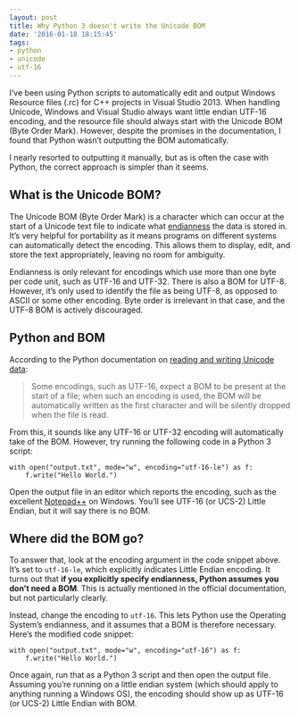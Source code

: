 ```yaml
---
layout: post
title: Why Python 3 doesn't write the Unicode BOM
date: '2016-01-18 18:15:45'
tags:
- python
- unicode
- utf-16
---
```


I’ve been using Python scripts to automatically edit and output Windows Resource files (.rc) for C++ projects in Visual Studio 2013. When handling Unicode, Windows and Visual Studio always want little endian UTF-16 encoding, and the resource file should always start with the Unicode BOM (Byte Order Mark). However, despite the promises in the documentation, I found that Python wasn’t outputting the BOM automatically.

I nearly resorted to outputting it manually, but as is often the case with Python, the correct approach is simpler than it seems.

## What is the Unicode BOM?

The Unicode BOM (Byte Order Mark) is a character which can occur at the start of a Unicode text file to indicate what [endianness](https://en.wikipedia.org/wiki/Endianness) the data is stored in. It’s very helpful for portability as it means programs on different systems can automatically detect the encoding. This allows them to display, edit, and store the text appropriately, leaving no room for ambiguity.

Endianness is only relevant for encodings which use more than one byte per code unit, such as UTF-16 and UTF-32. There is also a BOM for UTF-8. However, it’s only used to identify the file as being UTF-8, as opposed to ASCII or some other encoding. Byte order is irrelevant in that case, and the UTF-8 BOM is actively discouraged.

## Python and BOM

According to the Python documentation on [reading and writing Unicode data](https://docs.python.org/3/howto/unicode.html#reading-and-writing-unicode-data):

> Some encodings, such as UTF-16, expect a BOM to be present at the start of a file; when such an encoding is used, the BOM will be automatically written as the first character and will be silently dropped when the file is read.

From this, it sounds like any UTF-16 or UTF-32 encoding will automatically take of the BOM. However, try running the following code in a Python 3 script:

    with open("output.txt", mode="w", encoding="utf-16-le") as f:
        f.write("Hello World.")

Open the output file in an editor which reports the encoding, such as the excellent [Notepad++](https://notepad-plus-plus.org/) on Windows. You’ll see UTF-16 (or UCS-2) Little Endian, but it will say there is no BOM.

## Where did the BOM go?

To answer that, look at the encoding argument in the code snippet above. It’s set to `utf-16-le`, which explicitly indicates Little Endian encoding. It turns out that **if you explicitly specify endianness, Python assumes you don’t need a BOM**. This is actually mentioned in the official documentation, but not particularly clearly.

Instead, change the encoding to `utf-16`. This lets Python use the Operating System’s endianness, and it assumes that a BOM is therefore necessary. Here’s the modified code snippet:

    with open("output.txt", mode="w", encoding="utf-16") as f:
        f.write("Hello World.")

Once again, run that as a Python 3 script and then open the output file. Assuming you’re running on a little endian system (which should apply to anything running a Windows OS), the encoding should show up as UTF-16 (or UCS-2) Little Endian with BOM.

<!--kg-card-end: markdown-->